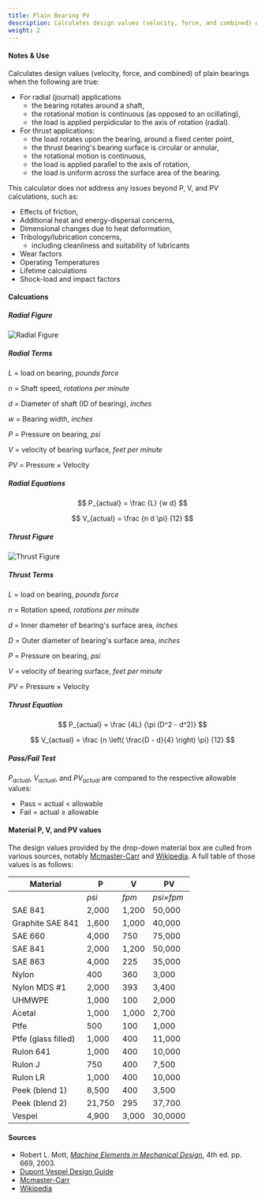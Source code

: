 ```yaml
---
title: Plain Bearing PV
description: Calculates design values (velocity, force, and combined) of plain bearings.
weight: 2
---
```


#### Notes & Use

Calculates design values (velocity, force, and combined) of plain bearings when the following are true:

* For radial (journal) applications
    * the bearing rotates around a shaft,
    * the rotational motion is continuous (as opposed to an ocillating),
    * the load is applied perpidicular to the axis of rotation (radial).
* For thrust applications:
    * the load rotates upon the bearing, around a fixed center point,
    * the thrust bearing's bearing surface is circular or annular,
    * the rotational motion is continuous,
    * the load is applied parallel to the axis of rotation,
    * the load is uniform across the surface area of the bearing.

This calculator does *not* address any issues beyond P, V, and PV calculations, such as:

* Effects of friction,
* Additional heat and energy-dispersal concerns,
* Dimensional changes due to heat deformation,
* Tribology/lubrication concerns,
    * including cleanliness and suitability of lubricants 
* Wear factors
* Operating Temperatures
* Lifetime calculations
* Shock-load and impact factors

#### Calcuations

##### Radial Figure

![Radial Figure](../images/Bearing_plainPV.jpg)

##### Radial Terms

$L$ = load on bearing, *pounds force*

$n$ = Shaft speed, *rotations per minute*

$d$ = Diameter of shaft (ID of bearing), *inches*

$w$ = Bearing width, *inches*

$P$ = Pressure on bearing, *psi*

$V$ = velocity of bearing surface, *feet per minute*

$PV$ = Pressure &times; Velocity

##### Radial Equations

$$ P_{actual} =
    \frac {L} {w d}
$$

$$ V_{actual} =
    \frac {n  d  \pi} {12}
$$

##### Thrust Figure

![Thrust Figure](../images/Bearing_plainPV_thrust.jpg)


##### Thrust Terms

$L$ = load on bearing, *pounds force*

$n$ = Rotation speed, *rotations per minute*

$d$ = Inner diameter of bearing's surface area, *inches*

$D$ = Outer diameter of bearing's surface area, *inches*

$P$ = Pressure on bearing, *psi*

$V$ = velocity of bearing surface, *feet per minute*

$PV$ = Pressure &times; Velocity

##### Thrust Equation

$$ P_{actual} =
    \frac {4L} {\pi (D^2 - d^2)}
$$

$$ V_{actual} =
    \frac {n  \left( \frac{D - d}{4} \right)  \pi} {12}
$$


##### Pass/Fail Test

$P_{actual}$, $V_{actual}$, and $PV_{actual}$ are compared to the respective allowable values:

* Pass = actual < allowable
* Fail = actual &ge; allowable

#### Material P, V, and PV values

The design values provided by the drop-down material box are culled from various sources, notably [Mcmaster-Carr](http://www.mcmaster.com) and [Wikipedia](https://en.wikipedia.org/wiki/Journal_bearings). A full table of those values is as follows:

|Material|P|V|PV|
|------|------|------|------|
||*psi*|*fpm*|*psi&times;fpm*|
|SAE 841|2,000|1,200|50,000|
|Graphite SAE 841|1,600|1,000|40,000|
|SAE 660|4,000|750|75,000|
|SAE 841|2,000|1,200|50,000|
|SAE 863|4,000|225|35,000|
|Nylon|400|360|3,000|
|Nylon MDS #1|2,000|393|3,400|
|UHMWPE|1,000|100|2,000|
|Acetal|1,000|1,000|2,700|
|Ptfe|500|100|1,000|
|Ptfe (glass filled)|1,000|400|11,000|
|Rulon 641|1,000|400|10,000|
|Rulon J|750|400|7,500|
|Rulon LR|1,000|400|10,000|
|Peek (blend 1)|8,500|400|3,500|
|Peek (blend 2)|21,750|295|37,700|
|Vespel|4,900|3,000|30,0000|

#### Sources

* Robert L. Mott, *[Machine Elements in Mechanical Design](http://www.amazon.com/Machine-Elements-Mechanical-Design-Edition/dp/0130618853/ref=sr_1_1?ie=UTF8&qid=1388274723&sr=8-1&keywords=mechanical+elements+in+machine+design)*, 4th ed. pp. 669, 2003.
* [Dupont Vespel Design Guide](http://www2.dupont.com/Vespel/en_US/assets/downloads/vespel_gen/E61500.pdf)
* [Mcmaster-Carr](http://www.mcmaster.com)
* [Wikipedia](https://en.wikipedia.org/wiki/Journal_bearings)